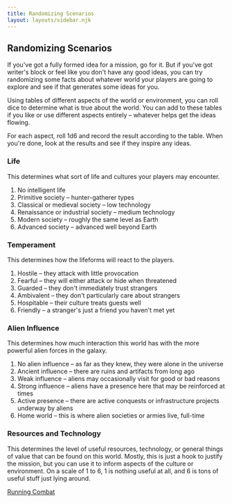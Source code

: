 ```yaml
---
title: Randomizing Scenarios
layout: layouts/sidebar.njk
---
```


<div class="stack">

  ## Randomizing Scenarios

  If you've got a fully formed idea for a mission, go for it. But if you've got
  writer's block or feel like you don't have any good ideas, you can try
  randomizing some facts about whatever world your players are going to explore
  and see if that generates some ideas for you.

  Using tables of different aspects of the world or environment, you can roll
  dice to determine what is true about the world. You can add to these tables if
  you like or use different aspects entirely – whatever helps get the ideas
  flowing.

  For each aspect, roll 1d6 and record the result according to the table. When
  you're done, look at the results and see if they inspire any ideas.

  ### Life

  This determines what sort of life and cultures your players may encounter.

  1. No intelligent life
  2. Primitive society – hunter-gatherer types
  3. Classical or medieval society – low technology
  4. Renaissance or industrial society – medium technology
  5. Modern society – roughly the same level as Earth
  6. Advanced society – advanced well beyond Earth

  ### Temperament

  This determines how the lifeforms will react to the players.

  1. Hostile – they attack with little provocation
  2. Fearful – they will either attack or hide when threatened
  3. Guarded – they don't immediately trust strangers
  4. Ambivalent – they don't particularly care about strangers
  5. Hospitable – their culture treats guests well
  6. Friendly – a stranger's just a friend you haven't met yet

  ### Alien Influence

  This determines how much interaction this world has with the more powerful
  alien forces in the galaxy.

  1. No alien influence – as far as they knew, they were alone in the universe
  2. Ancient influence – there are ruins and artifacts from long ago
  3. Weak influence – aliens may occasionally visit for good or bad reasons
  4. Strong influence – aliens have a presence here that may be reinforced at
    times
  5. Active presence – there are active conquests or infrastructure projects
    underway by aliens
  6. Home world – this is where alien societies or armies live, full-time

  ### Resources and Technology

  This determines the level of useful resources, technology, or general things
  of value that can be found on this world. Mostly, this is just a hook to
  justify the mission, but you can use it to inform aspects of the culture or
  environment. On a scale of 1 to 6, 1 is nothing useful at all, and 6 is tons
  of useful stuff just lying around.

  [Running Combat](/gm-guide/running-combat)

</div>
